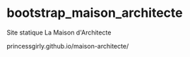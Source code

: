 # bootstrap_maison_architecte
Site statique La Maison d'Architecte


princessgirly.github.io/maison-architecte/
